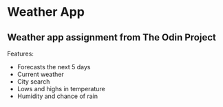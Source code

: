 # Weather App

## Weather app assignment from The Odin Project

Features:

- Forecasts the next 5 days
- Current weather
- City search
- Lows and highs in temperature
- Humidity and chance of rain
